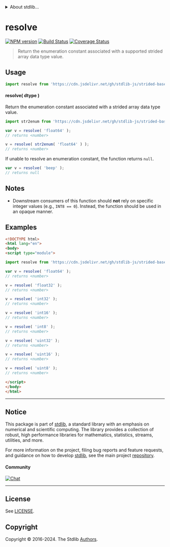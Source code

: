 <!--

@license Apache-2.0

Copyright (c) 2021 The Stdlib Authors.

Licensed under the Apache License, Version 2.0 (the "License");
you may not use this file except in compliance with the License.
You may obtain a copy of the License at

   http://www.apache.org/licenses/LICENSE-2.0

Unless required by applicable law or agreed to in writing, software
distributed under the License is distributed on an "AS IS" BASIS,
WITHOUT WARRANTIES OR CONDITIONS OF ANY KIND, either express or implied.
See the License for the specific language governing permissions and
limitations under the License.

-->


<details>
  <summary>
    About stdlib...
  </summary>
  <p>We believe in a future in which the web is a preferred environment for numerical computation. To help realize this future, we've built stdlib. stdlib is a standard library, with an emphasis on numerical and scientific computation, written in JavaScript (and C) for execution in browsers and in Node.js.</p>
  <p>The library is fully decomposable, being architected in such a way that you can swap out and mix and match APIs and functionality to cater to your exact preferences and use cases.</p>
  <p>When you use stdlib, you can be absolutely certain that you are using the most thorough, rigorous, well-written, studied, documented, tested, measured, and high-quality code out there.</p>
  <p>To join us in bringing numerical computing to the web, get started by checking us out on <a href="https://github.com/stdlib-js/stdlib">GitHub</a>, and please consider <a href="https://opencollective.com/stdlib">financially supporting stdlib</a>. We greatly appreciate your continued support!</p>
</details>

# resolve

[![NPM version][npm-image]][npm-url] [![Build Status][test-image]][test-url] [![Coverage Status][coverage-image]][coverage-url] <!-- [![dependencies][dependencies-image]][dependencies-url] -->

> Return the enumeration constant associated with a supported strided array data type value.

<!-- Section to include introductory text. Make sure to keep an empty line after the intro `section` element and another before the `/section` close. -->

<section class="intro">

</section>

<!-- /.intro -->

<!-- Package usage documentation. -->



<section class="usage">

## Usage

```javascript
import resolve from 'https://cdn.jsdelivr.net/gh/stdlib-js/strided-base-dtype-resolve-enum@v0.2.1-esm/index.mjs';
```

#### resolve( dtype )

Return the enumeration constant associated with a strided array data type value.

```javascript
import str2enum from 'https://cdn.jsdelivr.net/gh/stdlib-js/strided-base-dtype-str2enum@esm/index.mjs';

var v = resolve( 'float64' );
// returns <number>

v = resolve( str2enum( 'float64' ) );
// returns <number>
```

If unable to resolve an enumeration constant, the function returns `null`.

```javascript
var v = resolve( 'beep' );
// returns null
```

</section>

<!-- /.usage -->

<!-- Package usage notes. Make sure to keep an empty line after the `section` element and another before the `/section` close. -->

<section class="notes">

## Notes

-   Downstream consumers of this function should **not** rely on specific integer values (e.g., `INT8 == 0`). Instead, the function should be used in an opaque manner.

</section>

<!-- /.notes -->

<!-- Package usage examples. -->

<section class="examples">

## Examples

<!-- eslint no-undef: "error" -->

```html
<!DOCTYPE html>
<html lang="en">
<body>
<script type="module">

import resolve from 'https://cdn.jsdelivr.net/gh/stdlib-js/strided-base-dtype-resolve-enum@v0.2.1-esm/index.mjs';

var v = resolve( 'float64' );
// returns <number>

v = resolve( 'float32' );
// returns <number>

v = resolve( 'int32' );
// returns <number>

v = resolve( 'int16' );
// returns <number>

v = resolve( 'int8' );
// returns <number>

v = resolve( 'uint32' );
// returns <number>

v = resolve( 'uint16' );
// returns <number>

v = resolve( 'uint8' );
// returns <number>

</script>
</body>
</html>
```

</section>

<!-- /.examples -->

<!-- Section to include cited references. If references are included, add a horizontal rule *before* the section. Make sure to keep an empty line after the `section` element and another before the `/section` close. -->

<section class="references">

</section>

<!-- /.references -->

<!-- Section for related `stdlib` packages. Do not manually edit this section, as it is automatically populated. -->

<section class="related">

</section>

<!-- /.related -->

<!-- Section for all links. Make sure to keep an empty line after the `section` element and another before the `/section` close. -->


<section class="main-repo" >

* * *

## Notice

This package is part of [stdlib][stdlib], a standard library with an emphasis on numerical and scientific computing. The library provides a collection of robust, high performance libraries for mathematics, statistics, streams, utilities, and more.

For more information on the project, filing bug reports and feature requests, and guidance on how to develop [stdlib][stdlib], see the main project [repository][stdlib].

#### Community

[![Chat][chat-image]][chat-url]

---

## License

See [LICENSE][stdlib-license].


## Copyright

Copyright &copy; 2016-2024. The Stdlib [Authors][stdlib-authors].

</section>

<!-- /.stdlib -->

<!-- Section for all links. Make sure to keep an empty line after the `section` element and another before the `/section` close. -->

<section class="links">

[npm-image]: http://img.shields.io/npm/v/@stdlib/strided-base-dtype-resolve-enum.svg
[npm-url]: https://npmjs.org/package/@stdlib/strided-base-dtype-resolve-enum

[test-image]: https://github.com/stdlib-js/strided-base-dtype-resolve-enum/actions/workflows/test.yml/badge.svg?branch=v0.2.1
[test-url]: https://github.com/stdlib-js/strided-base-dtype-resolve-enum/actions/workflows/test.yml?query=branch:v0.2.1

[coverage-image]: https://img.shields.io/codecov/c/github/stdlib-js/strided-base-dtype-resolve-enum/main.svg
[coverage-url]: https://codecov.io/github/stdlib-js/strided-base-dtype-resolve-enum?branch=main

<!--

[dependencies-image]: https://img.shields.io/david/stdlib-js/strided-base-dtype-resolve-enum.svg
[dependencies-url]: https://david-dm.org/stdlib-js/strided-base-dtype-resolve-enum/main

-->

[chat-image]: https://img.shields.io/gitter/room/stdlib-js/stdlib.svg
[chat-url]: https://app.gitter.im/#/room/#stdlib-js_stdlib:gitter.im

[stdlib]: https://github.com/stdlib-js/stdlib

[stdlib-authors]: https://github.com/stdlib-js/stdlib/graphs/contributors

[umd]: https://github.com/umdjs/umd
[es-module]: https://developer.mozilla.org/en-US/docs/Web/JavaScript/Guide/Modules

[deno-url]: https://github.com/stdlib-js/strided-base-dtype-resolve-enum/tree/deno
[deno-readme]: https://github.com/stdlib-js/strided-base-dtype-resolve-enum/blob/deno/README.md
[umd-url]: https://github.com/stdlib-js/strided-base-dtype-resolve-enum/tree/umd
[umd-readme]: https://github.com/stdlib-js/strided-base-dtype-resolve-enum/blob/umd/README.md
[esm-url]: https://github.com/stdlib-js/strided-base-dtype-resolve-enum/tree/esm
[esm-readme]: https://github.com/stdlib-js/strided-base-dtype-resolve-enum/blob/esm/README.md
[branches-url]: https://github.com/stdlib-js/strided-base-dtype-resolve-enum/blob/main/branches.md

[stdlib-license]: https://raw.githubusercontent.com/stdlib-js/strided-base-dtype-resolve-enum/main/LICENSE

</section>

<!-- /.links -->
